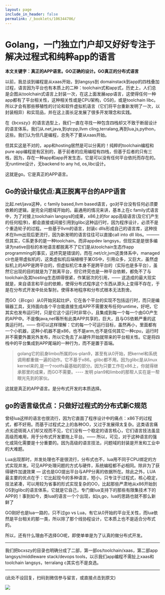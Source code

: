 ```yaml
---
layout: page
include_in_header: false
permalink: /_booklets/106344706/
---
```

Golang，一门独立门户却又好好专注于解决过程式和纯粹app的语言
=====

__本文关键字：真正的APP语言。GO正确的设计。GO真正的分布式语言__

以前，我总谈到编程是从xaas开始，到langsys到 domainstack到app的四栈叠加过程，语言因为平台也有本质上的二种：toolchain式和app式，历史上，人们总是企图从toolchain式语言上封装一次，在这上面发展app语言，这使得任何一种app都有了平台相关性，这种相关性或是CPU架构，OS的，或是toolchain libc。所以才会有那些移殖性的讨论和软件虚拟机语言（它们将平台重新发明了一次，以封装相异）和实现品，并在这上面长足发展了很多开发理念和实践。

在《bcxszy》的语言选型上，我们一直在寻找一种包含四栈却又不致于断层设计的语言体系，我们从.net,java,到qtcpp,llvm cling,terralang,再到lua,js,python，这些。我们认为但凡是编程，总免不了要从xaas开始。

但其实这是不对的，app和hosting居然是可以分离的！纯粹的toolchain编程和pure app编程是有区别的，基于前者的应用编程有四栈，但基于后者的只有三栈，因为，存在一种app和app开发生态，它是可以没有任何平台依托而存在的。无runtime设计，无backend to any hd, os,libc设计。

这就是go。它是真正的APP语言。

Go的设计级优点:真正脱离平台的APP语言
-----

比起.net/java这种，c family based,llvm based语言，go对平台没有任何必须要依赖的逻辑，是完全问题域开始的。最通用的情况来讲，基本上在c family式语言中，为了对接上toolchain langsys的成果，x86上的for app高级语言(及它们产生的任何程序)，都会直接或间接引用到glibc这种运行时，因为程序设计，必须不是个重造轮子的过程。一些基于llvm的语言，封装c dlls形成自己的语言库，这种技术在llvm出现后更流行，因为新发明的语言往往可以直接call into dll libs。——— 但其实，C系更多的是一种toolchain。而非appdev langsys，但现实是是很多编译为native目标的本地语言都脱离不了它们是从toolchain生态作app programming的事实，这终究是错误的，而在.net/clr,jvm这类体系中，managed clr也是带虚拟机的，这类虚拟机后端植根于某OS中，引用众多，又巨大，虽然虚拟机上的APP是跨平台的，但虚拟机它本身不是跨平台的（实际也是多平台），虽然它出现的目的就是为了脱离平台，但它终究也是一种平台依赖，都免不了与toolchain及其hosting生态绑得很紧，作某层次的引用，—— 这造成的最大现实就是，来自语言和平台的依赖，使得分布式程序这个东西从源头上变得不存在，于是在分布式开发中处处掣肘。使得本地程序和分布式根本无法割舍。

而GO（非cgo）从0开始另起灶炉，它在各个平台的实现不包括运行时，而只是编辑器工具，支持面向各个平台能直接生成APP不需要发布任何runtime，好吧，它其实也发布运行时，只是它这个运行时非常小，且集成到每一个每一个由GO产生的APP中。不是像java,net等所有此类APP共享的，巨大，且与OS依赖严重的这类运行时。—— 你可以这样理解：它的每一个可运行目标，虽然再小，里面都有一个小机器，这种小机器不是x86，也不是arm,也不是任何其它一种cpu，运行时并不需要外置另外发布，所以它免去了从硬件开始就带来的平台相关性。它是将四栈中的平台集成到APP尾端的一种行为，而不是置于首端。

> golang它的前身limbo所属的os-plan9，甚至有从0开始，把kernel和系统调用都重做一遍的动作。它不基于x86。glibc都不用。因为glibc是从linux kernel来的,是一个rootfs最基础的部分。因为只要工作在x86上，你就得继承那里的成果，而GO不需要。---- 发明 plan9和limbo的那帮人实在是一帮眼光先到的家伙。

这就是真正的APP语言。是分布式开发的本质选择。

go的语言级优点：只做好过程式的分布式新C规范
-----

曾经lua这样的语言也很流行，因为它直面了程序设计中的痛点：x86下的过程式，都不好用。而基于过程式之上的各种OO，又过于发展得太复杂。这类语言痛点劣迹斑斑人们却又视而不见，它们没有一个稳定的语言核心，它们语言技法虽显高级而难用，用于分布式开发要拖上平台。——  所以，可见，对于这种语言的强化或简化需要是十分重要的。因为高级的语言技法，问题域的封装是开发和工业中的大难题。

Lua出现那时，并发处理也不是很流行，分布式也不，lua用不同于CPU绑定的方式实现并发。可见APP处理问题的方式与硬件，系统编程都不必相同。除非为了获得硬件加速效果 — 这也是GO提出平台与APP分离的依据所在。除此之外，LUA最主要的优点在于：它比起现今的多种语言，短小，只专注于过程式，核心稳定，技法紧凑，可以用较为省事的形式实现复杂的OO，比起那些严肃地从x86开始到OS到glibc的语言体系，它就是它自己，专门做lua支持下的那些有限集技术下的APP的！事到如今，类lua的语言一个个出现，如js,go，lua的思路也就不那么新鲜了

GO刚好也是lua一路的，只不过go vs Lua，有它从0开始的平台无关性，而lua依然是平台相关的那一类，所以除了那个线协程设计，它本质上也不是适合分布式的。

所以，还有什么理由不选择GO呢，即使单单是为了认真的做分布式开发。

------

我们把bcxszy的目录也明确分成了二部，第一部os/toolchain/xaas，第二部app langsys/middleware stack/devops tools，以示我们app编程不需扯上xaas和toolchain langsys，terralang c其实也不是良选。



-----


(此处不设回复，扫码到微信参与留言，或直接点击到原文)

![](/p/106344706/qrcode.png)

<!-- Markdeep: -->
<meta charset="utf-8">
<link rel="stylesheet" href="../../res/aloha.css?">

<script src="../../res/markdeep.min.js" charset="utf-8"></script>


